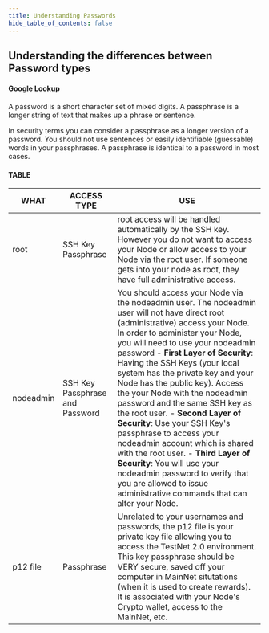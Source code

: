 ```yaml
---
title: Understanding Passwords
hide_table_of_contents: false
---
```


<head>
  <title>Understanding Passwords</title>
  <meta
    name="description"
    content="Documentation on the differences between passwords, passphrases, and keyphrases."
  />
</head>

## Understanding the differences between Password types

#### Google Lookup 
A password is a short character set of mixed digits. A passphrase is a longer string of text that makes up a phrase or sentence.

In security terms you can consider a passphrase as a longer version of a password. You should not use sentences or easily identifiable (guessable) words in your passphrases. A passphrase is identical to a password in most cases.

#### TABLE

 | WHAT	| ACCESS TYPE |	USE |
 |---- | ----------- | --- |
 | root	| SSH Key Passphrase | root access will be handled automatically by the SSH key. However you do not want to access your Node or allow access to your Node via the root user. If someone gets into your node as root, they have full administrative access. |
 | nodeadmin |	SSH Key Passphrase and Password | You should access your Node via the nodeadmin user. The nodeadmin user will not have direct root (administrative) access your Node. In order to administer your Node, you will need to use your nodeadmin password - **First Layer of Security**: Having the SSH Keys (your local system has the private key and your Node has the public key). Access the your Node with the nodeadmin password and the same SSH key as the root user. - **Second Layer of Security**: Use your SSH Key's passphrase to access your nodeadmin account which is shared with the root user. - **Third Layer of Security**: You will use your nodeadmin password to verify that you are allowed to issue administrative commands that can alter your Node. |
| p12 file	| Passphrase |	Unrelated to your usernames and passwords, the p12 file is your private key file allowing you to access the TestNet 2.0 environment. This key passphrase should be VERY secure, saved off your computer in MainNet situtations (when it is used to create rewards). It is associated with your Node's Crypto wallet, access to the MainNet, etc. |
